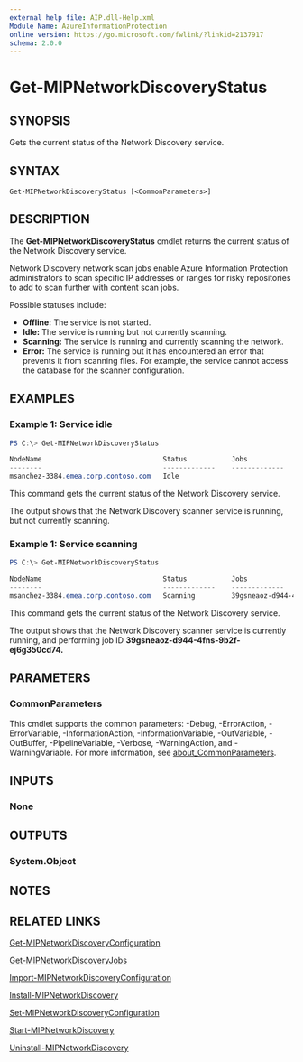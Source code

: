 ```yaml
---
external help file: AIP.dll-Help.xml
Module Name: AzureInformationProtection
online version: https://go.microsoft.com/fwlink/?linkid=2137917
schema: 2.0.0
---
```


# Get-MIPNetworkDiscoveryStatus

## SYNOPSIS
Gets the current status of the Network Discovery service.

## SYNTAX

```
Get-MIPNetworkDiscoveryStatus [<CommonParameters>]
```

## DESCRIPTION

The **Get-MIPNetworkDiscoveryStatus** cmdlet returns the current status of the Network Discovery service.

Network Discovery network scan jobs enable Azure Information Protection administrators to scan specific IP addresses or ranges for risky repositories to add to scan further with content scan jobs.

Possible statuses include:

- **Offline:** The service is not started.
- **Idle:** The service is running but not currently scanning. 
- **Scanning:** The service is running and currently scanning the network.
- **Error:** The service is running but it has encountered an error that prevents it from scanning files. For example, the service cannot access the database for the scanner configuration.

## EXAMPLES

### Example 1: Service idle
```powershell
PS C:\> Get-MIPNetworkDiscoveryStatus

NodeName                              Status           Jobs
--------                              -------------    -------------
msanchez-3384.emea.corp.contoso.com   Idle    

```

This command gets the current status of the Network Discovery service.

The output shows that the Network Discovery scanner service is running, but not currently scanning. 

### Example 1: Service scanning
```powershell
PS C:\> Get-MIPNetworkDiscoveryStatus

NodeName                              Status           Jobs
--------                              -------------    -------------
msanchez-3384.emea.corp.contoso.com   Scanning         39gsneaoz-d944-4fns-9b2f-ej6g350cd74    

```

This command gets the current status of the Network Discovery service.

The output shows that the Network Discovery scanner service is currently running, and performing job ID **39gsneaoz-d944-4fns-9b2f-ej6g350cd74.**

## PARAMETERS

### CommonParameters
This cmdlet supports the common parameters: -Debug, -ErrorAction, -ErrorVariable, -InformationAction, -InformationVariable, -OutVariable, -OutBuffer, -PipelineVariable, -Verbose, -WarningAction, and -WarningVariable. For more information, see [about_CommonParameters](/powershell/module/microsoft.powershell.core/about/about_commonparameters).

## INPUTS

### None

## OUTPUTS

### System.Object
## NOTES

## RELATED LINKS

[Get-MIPNetworkDiscoveryConfiguration](Get-MIPNetworkDiscoveryConfiguration.md)

[Get-MIPNetworkDiscoveryJobs](Get-MIPNetworkDiscoveryJobs.md)

[Import-MIPNetworkDiscoveryConfiguration](Import-MIPNetworkDiscoveryConfiguration.md)

[Install-MIPNetworkDiscovery](Install-MIPNetworkDiscovery.md)

[Set-MIPNetworkDiscoveryConfiguration](Set-MIPNetworkDiscoveryConfiguration.md)

[Start-MIPNetworkDiscovery](Start-MIPNetworkDiscovery.md)

[Uninstall-MIPNetworkDiscovery](Uninstall-MIPNetworkDiscovery.md)